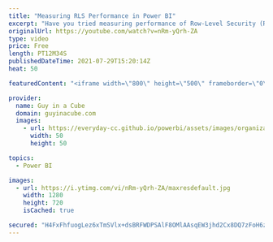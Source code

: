 ```yaml
---
title: "Measuring RLS Performance in Power BI"
excerpt: "Have you tried measuring performance of Row-Level Security (RLS) in Power BI? How much overhead does it have? That can be a challenge using the tools we talk about. Adam shows you how you can do it!  RLS Playlist: https://www.youtube.com/playlist?list=PLv2BtOtLblH1dBK34FqClo2eXXQgWW1ui  RLS Course: https://guyinacu.be/rlscourse"
originalUrl: https://youtube.com/watch?v=nRm-yQrh-ZA
type: video
price: Free
length: PT12M34S
publishedDateTime: 2021-07-29T15:20:14Z
heat: 50

featuredContent: "<iframe width=\"800\" height=\"500\" frameborder=\"0\" src=\"https://www.youtube.com/embed/nRm-yQrh-ZA\" allow=\"accelerometer; autoplay; encrypted-media; gyroscope; picture-in-picture\" allowfullscreen></iframe>"

provider:
  name: Guy in a Cube
  domain: guyinacube.com
  images:
    - url: https://everyday-cc.github.io/powerbi/assets/images/organizations/guyinacube.com-50x50.jpg
      width: 50
      height: 50

topics:
  - Power BI

images:
  - url: https://i.ytimg.com/vi/nRm-yQrh-ZA/maxresdefault.jpg
    width: 1280
    height: 720
    isCached: true

secured: "H4FxFhfuogLez6xTmSVlx+dsBRFWDPSAlF8OMlAAsqEW3jhd2Cx8DQ7zFoH6znwwMWPCvqwLPmjAvliFcaPy5SPe7aTc48ANZOG233engA1UMpbhK7+ipRnvI3YNprpDpnHBxGBr4FEFkS9iPNTK+YNgi6USXQbKmPqtK7/OQOoW1P1T8iTNvfYv2wniD4GgJaCY2TR002YbAu2+wY4pGNh3onD4cxDwQ+HH6EfTZf3+8LC8wFB5JpewXPLwwPW+0dotsrRXJrsbiYlNuLvSQnYM3q2hsFNigPMW8vIZIiK+rQnVLoQ1OMzqYnPPaHYMeTfR0Dc1ZlJ3hhJ+7SpbW83OlFkn4Z68kUUVUIMOI1cBMaRx8D+A35SCvCp/ipkEIa+wMauN5DePxBABD9G+u/hwP/Q9NApMnu8MJXVntd4=;E++mSQtgzsfKWYjJF9OyFA=="
---
```


